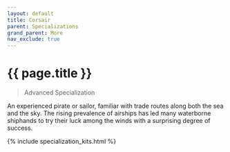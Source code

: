 ```yaml
---
layout: default
title: Corsair
parent: Specializations
grand_parent: More
nav_exclude: true
---
```


# {{ page.title }}

> Advanced Specialization

An experienced pirate or sailor, familiar with trade routes along both the sea and the sky. The rising prevalence of airships has led many waterborne shiphands to try their luck among the winds with a surprising degree of success.

{% include specialization_kits.html %}
